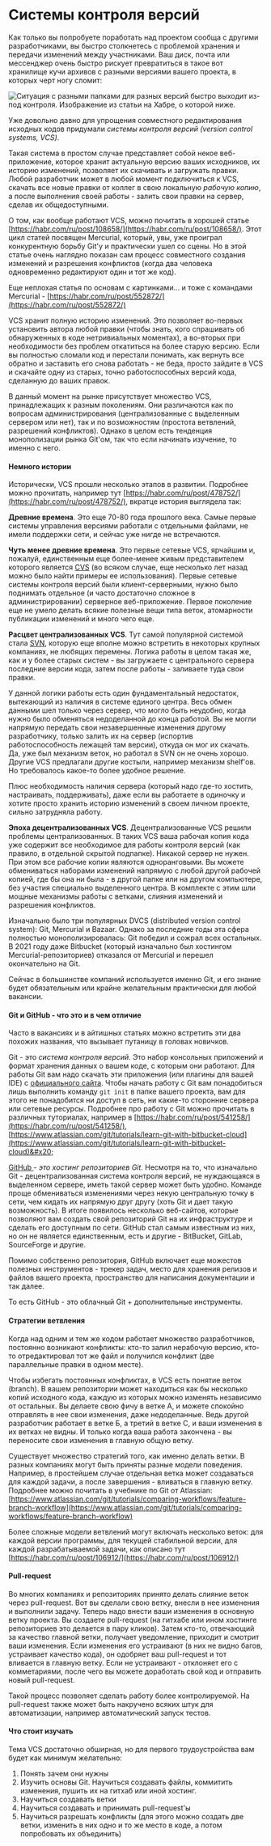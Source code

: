 # Системы контроля версий

Как только вы попробуете поработать над проектом сообща с другими разработчиками, вы быстро столкнетесь с проблемой хранения и передачи изменений между участниками. Ваш диск, почта или мессенджер очень быстро рискует превратиться в такое вот хранилище кучи архивов с разными версиями вашего проекта, в которых черт ногу сломит:

![Ситуация с разными папками для разных версий быстро выходит из-под контроля. Изображение из статьи на Хабре, о которой ниже.](<../../.gitbook/assets/image (6).png>)

Уже довольно давно для упрощения совместного редактирования исходных кодов придумали _системы контроля версий (version control systems, VCS)_.

Такая система в простом случае представляет собой некое веб-приложение, которое хранит актуальную версию ваших исходников, их историю изменений, позволяет их скачивать и загружать правки. Любой разработчик может в любой момент подключиться к VCS, скачать все новые правки от коллег в свою локальную _рабочую копию_, а после выполнения своей работы - залить свои правки на сервер, сделав их общедоступными.

О том, как вообще работают VCS, можно почитать в хорошей статье [https://habr.com/ru/post/108658/](https://habr.com/ru/post/108658/). Этот цикл статей посвящен Mercurial, который, увы, уже проиграл конкурентную борьбу Git'у и практически ушел со сцены. Но в этой статье очень наглядно показан сам процесс совместного создания изменений и разрешения конфликтов (когда два человека одновременно редактируют один и тот же код).

Еще неплохая статья по основам с картинками... и тоже с командами Mercurial - [https://habr.com/ru/post/552872/](https://habr.com/ru/post/552872/)

VCS хранит полную историю изменений. Это позволяет во-первых установить автора любой правки (чтобы знать, кого спрашивать об обнаруженных в коде нетривиальных моментах), а во-вторых при необходимости без проблем откатиться на более старую версию.  Если вы полностью сломали код и перестали понимать, как вернуть все обратно и заставить его снова работать - не беда, просто зайдите в VCS и скачайте одну из старых, точно работоспособных версий кода, сделанную до ваших правок.

В данный момент на рынке присутствует множество VCS, принадлежащих к разным поколениям. Они различаются как по вопросам администрирования (централизованные с выделенным сервером или нет), так и по возможностям (простота ветвлений, разрешений конфликтов). Однако в целом есть тенденция монополизации рынка Git'ом, так что если начинать изучение, то именно с него.

#### Немного истории

Исторически, VCS прошли несколько этапов в развитии. Подробнее можно прочитать, например тут [https://habr.com/ru/post/478752/](https://habr.com/ru/post/478752/), вкратце история выглядела так:

**Древние времена**. Это еще 70-80 года прошлого века. Самые первые системы управления версиями работали с отдельными файлами, не имели поддержки сети, и сейчас уже нигде не встречаются.

**Чуть менее древние времена**. Это первые сетевые VCS, ярчайшим и, пожалуй, единственным еще более-менее живым представителем которого является [CVS](https://ru.wikipedia.org/wiki/CVS) (во всяком случае, еще несколько лет назад можно было найти примеры ее использования). Первые сетевые системы контроля версий были клиент-серверными, нужно было поднимать отдельное (и часто достаточно сложное в администрировании) серверное веб-приложение. Первое поколение еще не умело делать всякие полезные вещи типа веток, атомарности публикации изменений и много чего еще.

**Расцвет централизованных VCS**. Тут самой популярной системой стала [SVN](https://ru.wikipedia.org/wiki/Subversion), которую еще вполне можно встретить в некоторых крупных компаниях, не любящих перемены. Логика работы в целом такая же, как и у более старых систем - вы загружаете с центрального сервера последние версии кода, затем после работы - заливаете туда свои правки.

У данной логики работы есть один фундаментальный недостаток, вытекающий из наличия в системе единого центра. Весь обмен данными шел только через сервер, что могло быть неудобно, когда нужно было обменяться недоделанной до конца работой. Вы не могли напрямую передать свои незавершенные изменения другому разработчику, только залить их на сервер (испортив работоспособность лежащей там версии), откуда он мог их скачать. Да, уже был механизм веток, но работал в SVN он не очень хорошо. Другие VCS предлагали другие костыли, например механизм shelf'ов. Но требовалось какое-то более удобное решение.

Плюс необходимость наличия сервера (который надо где-то хостить, настраивать, поддерживать), даже если вы работаете в одиночку и хотите просто хранить историю изменений в своем личном проекте, сильно затрудняла работу.

**Эпоха децентрализованных VCS**. Децентрализованные VCS решили проблемы централизованных. В таких VCS ваша рабочая копия кода уже содержит все необходимое для работы контроля версий (как правило, в отдельной скрытой подпапке). Никакой сервер не нужен. При этом все рабочие копии являются одноранговыми. Вы можете обмениваться наборами изменений напрямую с любой другой рабочей копией, где бы она ни была - в другой папке или на другом компьютере, без участия специально выделенного центра. В комплекте с этим шли мощные механизмы работы с ветками, слияния изменений и разрешения конфликтов.

Изначально было три популярных DVCS (distributed version control system): Git, Mercurial и Bazaar. Однако за последние годы эта сфера полностью монополизировалась: Git победил и сожрал всех остальных. В 2021 году даже Bitbucket (который изначально был хостингом Mercurial-репозиториев) отказался от Mercurial и перешел окончательно на Git.

Сейчас в большинстве компаний используется именно Git, и его знание будет обязательным или крайне желательным практически для любой вакансии.

#### Git и GitHub - что это и в чем отличие

Часто в вакансиях и в айтишных статьях можно встретить эти два похожих названия, что вызывает путаницу в головах новичков.

Git - это _система контроля версий_. Это набор консольных приложений и формат хранения данных о вашем коде, с которым они работают. Для работы Git вам надо скачать эти приложения (или плагины для вашей IDE) с [официального сайта](https://git-scm.com). Чтобы начать работу с Git вам понадобиться лишь выполнить команду `git init` в папке вашего проекта, вам для этого не понадобится ни доступ в сеть, ни какие-то сторонние сервера или сетевые ресурсы. Подробнее про работу с Git можно прочитать в различных туториалах, например в [https://habr.com/ru/post/541258/](https://habr.com/ru/post/541258/), [https://www.atlassian.com/git/tutorials/learn-git-with-bitbucket-cloud](https://www.atlassian.com/git/tutorials/learn-git-with-bitbucket-cloud)&#x20;

[GitHub ](https://github.com)- _это хостинг репозиториев Git_. Несмотря на то, что изначально Git - децентрализованная система контроля версий, не нуждающаяся в выделенном сервере, иметь такой сервер может быть удобно. Команде проще обмениваться изменениями через некую центральную точку в сети, чем кидать их напрямую друг другу (хоть Git и дает такую возможность). В итоге появилось несколько веб-сайтов, которые позволяют вам создать свой репозиторий Git на их инфраструктуре и сделать его доступным по сети. GitHub стал самым известным из них, но он не является единственным, есть и другие - BitBucket, GitLab, SourceForge и другие.

Помимо собственно репозитория, GitHub включает еще можестов полезных инструментов - трекер задач, место для хранения релизов и файлов вашего проекта, пространство для написания документации и так далее.&#x20;

То есть GitHub - это облачный Git + дополнительные инструменты.

#### Стратегии ветвления

Когда над одним и тем же кодом работает множество разработчиков, постоянно возникают конфликты: кто-то залил нерабочую версию, кто-то отредактировал тот же файл и получился конфликт (две параллельные правки в одном месте).

Чтобы избегать постоянных конфликтах, в VCS есть понятие веток (branch). В вашем репозитории может находиться как бы несколько копий исходного кода, каждую из которых можно изменять независимо от остальных. Вы делаете свою фичу в ветке А, и можете спокойно отправлять в нее свои изменения, даже недоделанные. Ведь другой разработчик работает в ветке Б, а третий в ветке С, и ваши изменения в их ветках не видны. И только когда ваша работа закончена - вы переносите свои изменения в главную общую ветку.

Существует множество стратегий того, как именно делать ветки. В разных компаниях могут быть приняты разные модели поведения. Например, в простейшем случае отдельная ветка может создаваться для каждой задачи, а после завершения - вливаться в главную ветку. Подробнее можно почитать в учебнике по Git от Atlassian: [https://www.atlassian.com/git/tutorials/comparing-workflows/feature-branch-workflow](https://www.atlassian.com/git/tutorials/comparing-workflows/feature-branch-workflow)

Более сложные модели ветвлений могут включать несколько веток: для каждой версии программы, для текущей стабильной версии, для каждой разрабатываемой задачи, как описано тут [https://habr.com/ru/post/106912/](https://habr.com/ru/post/106912/)

#### Pull-request

Во многих компаниях и репозиториях принято делать слияние веток через pull-request. Вот вы сделали свою ветку, внесли в нее изменения и выполнили задачу. Теперь надо внести ваши изменения в основную ветку проекта. Вы создаете pull-request (на гитхабе или ином хостинге репозиториев это делается в пару кликов). Затем кто-то, отвечающий за качество главной ветки, получает уведомление, приходит и смотрит ваши изменения. Если изменения его устраивают (в них не видно багов, устраивает качество кода), он одобряет ваш pull-request и тот вливается в главную ветку. Если не устраивают - отклоняет его с комметариями, после чего вы можете доработать свой код и отправить новый pull-request.

Такой процесс позволяет сделать работу более контролируемой. На pull-request также может быть накручено всяких штук для автоматизации, например автоматический запуск тестов.

#### Что стоит изучать

Тема VCS достаточно обширная, но для первого трудоустройства вам будет как минимум желательно:

1. Понять зачем они нужны
2. Изучить основы Git. Научиться создавать файлы, коммитить изменения, пушить их на гитхаб или иной хостинг.
3. Научиться создавать ветки
4. Научиться создавать и принимать pull-request'ы
5. Научиться разрешать конфликты (для этого можно создать две ветки, изменить в них одно и то же место в коде, а потом попробовать их объединить)

